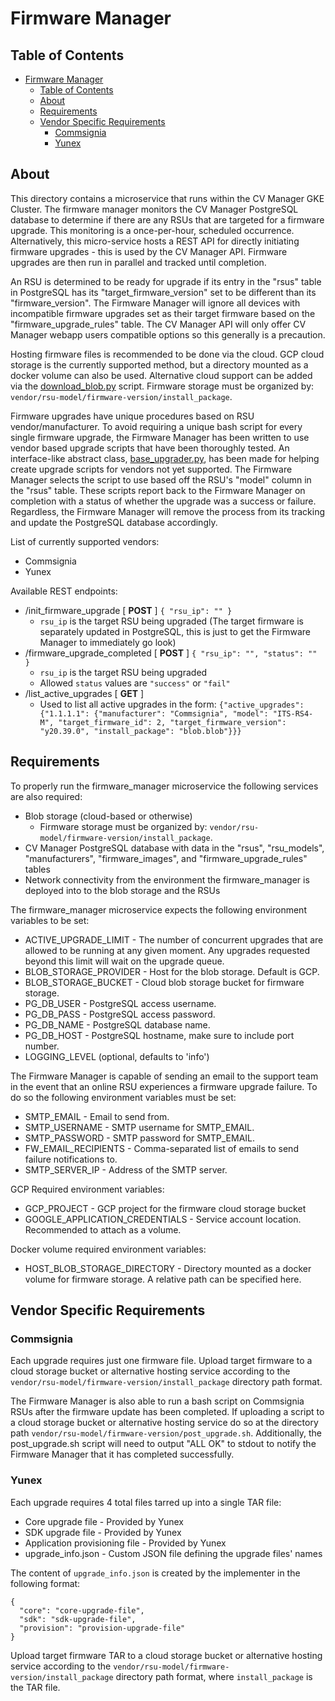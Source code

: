 # Firmware Manager

## Table of Contents

- [Firmware Manager](#firmware-manager)
  - [Table of Contents](#table-of-contents)
  - [About ](#about-)
  - [Requirements ](#requirements-)
  - [Vendor Specific Requirements](#vendor-specific-requirements)
    - [Commsignia](#commsignia)
    - [Yunex](#yunex)

## About <a name = "about"></a>

This directory contains a microservice that runs within the CV Manager GKE Cluster. The firmware manager monitors the CV Manager PostgreSQL database to determine if there are any RSUs that are targeted for a firmware upgrade. This monitoring is a once-per-hour, scheduled occurrence. Alternatively, this micro-service hosts a REST API for directly initiating firmware upgrades - this is used by the CV Manager API. Firmware upgrades are then run in parallel and tracked until completion.

An RSU is determined to be ready for upgrade if its entry in the "rsus" table in PostgreSQL has its "target_firmware_version" set to be different than its "firmware_version". The Firmware Manager will ignore all devices with incompatible firmware upgrades set as their target firmware based on the "firmware_upgrade_rules" table. The CV Manager API will only offer CV Manager webapp users compatible options so this generally is a precaution.

Hosting firmware files is recommended to be done via the cloud. GCP cloud storage is the currently supported method, but a directory mounted as a docker volume can also be used. Alternative cloud support can be added via the [download_blob.py](download_blob.py) script. Firmware storage must be organized by: `vendor/rsu-model/firmware-version/install_package`.

Firmware upgrades have unique procedures based on RSU vendor/manufacturer. To avoid requiring a unique bash script for every single firmware upgrade, the Firmware Manager has been written to use vendor based upgrade scripts that have been thoroughly tested. An interface-like abstract class, [base_upgrader.py](base_upgrader.py), has been made for helping create upgrade scripts for vendors not yet supported. The Firmware Manager selects the script to use based off the RSU's "model" column in the "rsus" table. These scripts report back to the Firmware Manager on completion with a status of whether the upgrade was a success or failure. Regardless, the Firmware Manager will remove the process from its tracking and update the PostgreSQL database accordingly.

List of currently supported vendors:

- Commsignia
- Yunex

Available REST endpoints:

- /init_firmware_upgrade [ **POST** ] `{ "rsu_ip": "" }`
  - `rsu_ip` is the target RSU being upgraded (The target firmware is separately updated in PostgreSQL, this is just to get the Firmware Manager to immediately go look)
- /firmware_upgrade_completed [ **POST** ] `{ "rsu_ip": "", "status": "" }`
  - `rsu_ip` is the target RSU being upgraded
  - Allowed `status` values are `"success"` or `"fail"`
- /list_active_upgrades [ **GET** ]
  - Used to list all active upgrades in the form:
    `{"active_upgrades": {"1.1.1.1": {"manufacturer": "Commsignia", "model": "ITS-RS4-M", "target_firmware_id": 2, "target_firmware_version": "y20.39.0", "install_package": "blob.blob"}}}`

## Requirements <a name = "requirements"></a>

To properly run the firmware_manager microservice the following services are also required:

- Blob storage (cloud-based or otherwise)
  - Firmware storage must be organized by: `vendor/rsu-model/firmware-version/install_package`.
- CV Manager PostgreSQL database with data in the "rsus", "rsu_models", "manufacturers", "firmware_images", and "firmware_upgrade_rules" tables
- Network connectivity from the environment the firmware_manager is deployed into to the blob storage and the RSUs

The firmware_manager microservice expects the following environment variables to be set:

- ACTIVE_UPGRADE_LIMIT - The number of concurrent upgrades that are allowed to be running at any given moment. Any upgrades requested beyond this limit will wait on the upgrade queue.
- BLOB_STORAGE_PROVIDER - Host for the blob storage. Default is GCP.
- BLOB_STORAGE_BUCKET - Cloud blob storage bucket for firmware storage.
- PG_DB_USER - PostgreSQL access username.
- PG_DB_PASS - PostgreSQL access password.
- PG_DB_NAME - PostgreSQL database name.
- PG_DB_HOST - PostgreSQL hostname, make sure to include port number.
- LOGGING_LEVEL (optional, defaults to 'info')

The Firmware Manager is capable of sending an email to the support team in the event that an online RSU experiences a firmware upgrade failure.
To do so the following environment variables must be set:

- SMTP_EMAIL - Email to send from.
- SMTP_USERNAME - SMTP username for SMTP_EMAIL.
- SMTP_PASSWORD - SMTP password for SMTP_EMAIL.
- FW_EMAIL_RECIPIENTS - Comma-separated list of emails to send failure notifications to.
- SMTP_SERVER_IP - Address of the SMTP server.

GCP Required environment variables:

- GCP_PROJECT - GCP project for the firmware cloud storage bucket
- GOOGLE_APPLICATION_CREDENTIALS - Service account location. Recommended to attach as a volume.

Docker volume required environment variables:
- HOST_BLOB_STORAGE_DIRECTORY - Directory mounted as a docker volume for firmware storage. A relative path can be specified here.

## Vendor Specific Requirements

### Commsignia

Each upgrade requires just one firmware file. Upload target firmware to a cloud storage bucket or alternative hosting service according to the `vendor/rsu-model/firmware-version/install_package` directory path format.

The Firmware Manager is also able to run a bash script on Commsignia RSUs after the firmware update has been completed. If uploading a script to a cloud storage bucket or alternative hosting service do so at the directory path `vendor/rsu-model/firmware-version/post_upgrade.sh`. Additionally, the post_upgrade.sh script will need to output "ALL OK" to stdout to notify the Firmware Manager that it has completed successfully.

### Yunex

Each upgrade requires 4 total files tarred up into a single TAR file:

- Core upgrade file - Provided by Yunex
- SDK upgrade file - Provided by Yunex
- Application provisioning file - Provided by Yunex
- upgrade_info.json - Custom JSON file defining the upgrade files' names

The content of `upgrade_info.json` is created by the implementer in the following format:

```
{
  "core": "core-upgrade-file",
  "sdk": "sdk-upgrade-file",
  "provision": "provision-upgrade-file"
}
```

Upload target firmware TAR to a cloud storage bucket or alternative hosting service according to the `vendor/rsu-model/firmware-version/install_package` directory path format, where `install_package` is the TAR file.

